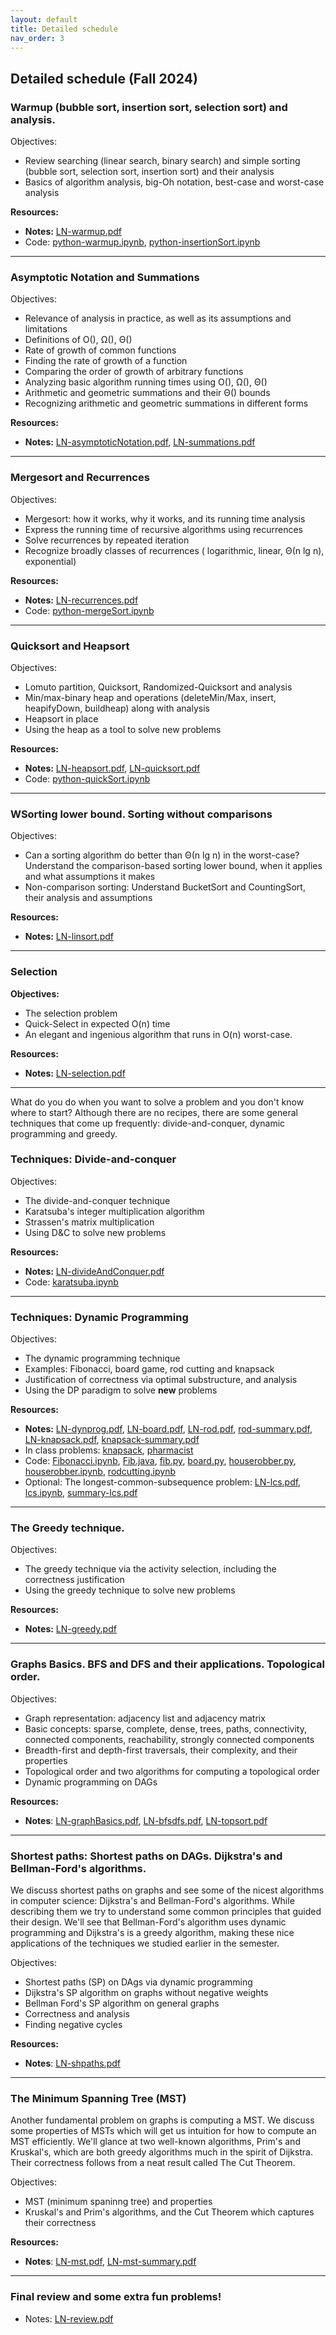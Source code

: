 ```yaml
---
layout: default 
title: Detailed schedule
nav_order: 3
---
```



## Detailed schedule (Fall 2024)



### Warmup (bubble sort, insertion sort, selection sort) and analysis.

Objectives: 
  *  Review searching (linear search, binary search) and simple sorting (bubble sort, selection sort, insertion sort) and their analysis
  *  Basics of algorithm analysis, big-Oh notation,  best-case and worst-case analysis

__Resources:__     
  * __Notes:__ [LN-warmup.pdf](../docs/LN-warmup.pdf)     
  *  Code: [python-warmup.ipynb](../docs/python-warmup.ipynb), [python-insertionSort.ipynb](../docs/python-insertionSort.ipynb)
    
 ***
 
 
### Asymptotic Notation and Summations

Objectives:
* Relevance of analysis in practice, as well as its assumptions and limitations
* Definitions of O(), Ω(), Θ()
* Rate of growth of common functions
* Finding the rate of growth of a function
* Comparing the order of growth of  arbitrary functions 
* Analyzing basic algorithm running times using O(), Ω(), Θ() 
* Arithmetic and geometric summations and their Θ() bounds 
* Recognizing arithmetic and geometric summations in different forms

__Resources:__    
  * __Notes:__ [LN-asymptoticNotation.pdf](../docs/LN-asymptoticNotation.pdf),  [LN-summations.pdf](../docs/LN-summations.pdf)
    
***
      
   
### Mergesort and Recurrences

Objectives: 
* Mergesort: how it works, why it works, and its running time analysis
* Express the running time of recursive algorithms using recurrences
* Solve recurrences by repeated iteration
* Recognize broadly classes of recurrences ( logarithmic, linear, Θ(n lg n), exponential)

__Resources:__    
  * __Notes:__ [LN-recurrences.pdf](../docs/LN-recurrences.pdf)
  * Code: [python-mergeSort.ipynb](../docs/python-mergesort.ipynb)
    
 ***


### Quicksort and Heapsort 

Objectives:
* Lomuto partition, Quicksort, Randomized-Quicksort and analysis
* Min/max-binary heap  and operations   (deleteMin/Max, insert, heapifyDown, buildheap) along with  analysis 
* Heapsort  in place 
* Using the heap as a tool to solve new problems 

__Resources:__     
* __Notes:__ [LN-heapsort.pdf](../docs/LN-heapsort.pdf), [LN-quicksort.pdf](../docs/LN-quicksort.pdf)  
* Code: [python-quickSort.ipynb](../docs/python-quicksort.ipynb)
  
 ***
  
  
### WSorting lower bound. Sorting without comparisons

Objectives: 
* Can a sorting algorithm do better than Θ(n lg n) in the worst-case? Understand the comparison-based sorting lower bound, when it applies and what assumptions it makes
* Non-comparison sorting: Understand BucketSort and CountingSort,  their analysis and assumptions

__Resources:__     
  * __Notes:__ [LN-linsort.pdf](../docs/LN-linsort.pdf)
    
***


### Selection

__Objectives:__ 
* The selection problem
* Quick-Select in expected O(n) time 
* An elegant and ingenious algorithm that runs in O(n) worst-case.

__Resources:__
  * __Notes:__  [LN-selection.pdf](../docs/LN-selection.pdf)
    
 ***
 

What do you do when you want to solve a problem and you don't know where to start? Although there are no recipes, there are some general techniques that come up frequently: divide-and-conquer, dynamic programming and greedy.  

### Techniques: Divide-and-conquer


Objectives: 
* The divide-and-conquer technique 
* Karatsuba's integer multiplication algorithm
* Strassen's  matrix multiplication  
* Using D&C to solve new problems

__Resources:__
  * __Notes:__ [LN-divideAndConquer.pdf](../docs/LN-divideAndConquer.pdf)
  * Code: [karatsuba.ipynb](../docs/python-Karatsuba.ipynb)
    
***
 
### Techniques: Dynamic Programming 

Objectives:
* The dynamic programming  technique
* Examples: Fibonacci, board game, rod cutting and knapsack
* Justification of correctness via optimal substructure, and analysis
* Using the DP paradigm to solve **new** problems 

__Resources:__
* __Notes:__ [LN-dynprog.pdf](../docs/LN-dynprog.pdf), [LN-board.pdf](../docs/LN-board.pdf), [LN-rod.pdf](../docs/LN-rod.pdf), [rod-summary.pdf](../docs/summary-rod.pdf), [LN-knapsack.pdf](../docs/LN-knapsack.pdf), [knapsack-summary.pdf](../docs/summary-knapsack.pdf)
* In class problems: [knapsack](../docs/week10-problem1.pdf), [pharmacist](../docs/week10-problem2.pdf)
*  Code: [Fibonacci.ipynb](../docs/python-Fibonacci.ipynb), [Fib.java](../docs/Fib.java), [fib.py](../docs/fib.py), [board.py](../docs/board.py), [houserobber.py](../docs/houserobber.py), [houserobber.ipynb](../docs/python-houserobber.ipynb), [rodcutting.ipynb](../docs/python-RodCutting.ipynb)
*  Optional: The longest-common-subsequence  problem:  [LN-lcs.pdf](../docs/LN-lcs.pdf),  [lcs.ipynb](../docs/python-LCS.ipynb), [summary-lcs.pdf](../docs/summary-lcs.pdf)

***
 
### The Greedy technique.  

Objectives:
* The greedy technique  via the activity selection, including the correctness justification
* Using the greedy technique to solve new problems
  
__Resources:__
* __Notes:__ [LN-greedy.pdf](../docs/LN-greedy.pdf)

***
 
 
### Graphs Basics. BFS and DFS and their applications.  Topological order. 


Objectives:
* Graph representation:  adjacency list and adjacency matrix 
* Basic concepts: sparse, complete, dense, trees, paths, connectivity, connected components, reachability, strongly connected components 
* Breadth-first and depth-first traversals, their complexity,  and their properties 
* Topological order and  two algorithms for computing a topological order
* Dynamic programming on DAGs

__Resources:__
*  __Notes__: [LN-graphBasics.pdf](../docs/LN-basics.pdf), [LN-bfsdfs.pdf](../docs/LN-bfsdfs.pdf), [LN-topsort.pdf](../docs/LN-topsort.pdf) 

***

  
### Shortest paths: Shortest paths on DAGs.  Dijkstra's and  Bellman-Ford's algorithms. 

We discuss shortest paths on graphs and see some of the nicest algorithms in computer science: Dijkstra's and Bellman-Ford's algorithms. While describing them we try to understand some common principles that guided their design. We'll see that Bellman-Ford's
algorithm uses dynamic programming and Dijkstra's is a greedy algorithm, making these nice applications of the techniques we studied
earlier in the semester.

Objectives:
* Shortest paths (SP) on DAgs via dynamic programming
* Dijkstra's SP algorithm on graphs without negative weights
* Bellman Ford's SP algorithm on general graphs
* Correctness and analysis
* Finding negative cycles 

__Resources:__
*  __Notes__:  [LN-shpaths.pdf](../docs/LN-shpaths.pdf)

***

 
### The Minimum Spanning Tree (MST) 

Another fundamental problem on graphs is computing a MST. We discuss
some properties of MSTs which will get us intuition for how to
compute an MST efficiently. We'll glance at two well-known algorithms,
Prim's and Kruskal's, which are both greedy algorithms much in the
spirit of Dijkstra.  Their correctness follows from a neat result
called The Cut Theorem.

Objectives:
* MST (minimum spaninng tree)  and properties
* Kruskal's and Prim's algorithms, and the Cut Theorem which captures their correctness

__Resources:__
*  __Notes__:  [LN-mst.pdf](../docs/LN-mst.pdf), [LN-mst-summary.pdf](../docs/LN-mst-summary.pdf)

***

### Final review and some extra fun problems!

* Notes: [LN-review.pdf](../docs/LN-review.pdf)

 




